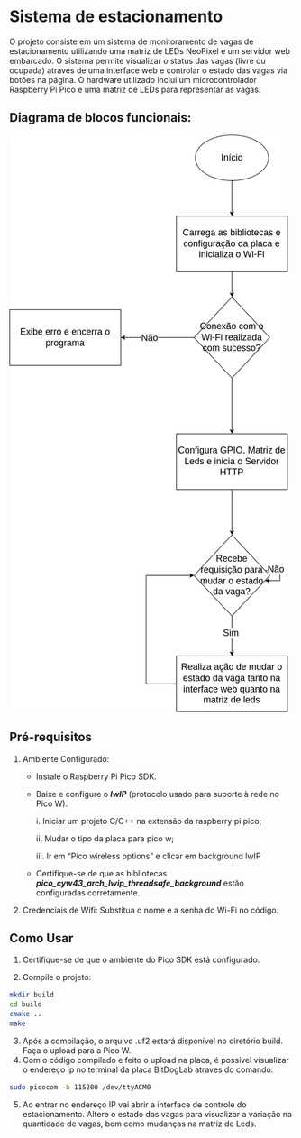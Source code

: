 # Sistema de estacionamento

O projeto consiste em um sistema de monitoramento de vagas de estacionamento utilizando uma matriz de LEDs NeoPixel e um servidor web embarcado. O sistema permite visualizar o status das vagas (livre ou ocupada) através de uma interface web e controlar o estado das vagas via botões na página. O hardware utilizado inclui um microcontrolador Raspberry Pi Pico e uma matriz de LEDs para representar as vagas.

## Diagrama de blocos funcionais:

![Figura](images/blocos_funcionais.png)

## Pré-requisitos

1. Ambiente Configurado:

   * Instale o Raspberry Pi Pico SDK.
   * Baixe e configure o ***lwIP*** (protocolo usado para suporte à rede no Pico W).

     i. Iniciar um projeto C/C++ na extensão da raspberry pi pico;

     ii. Mudar o tipo da placa para pico w;

     iii. Ir em “Pico wireless options” e clicar em background lwIP
   * Certifique-se de que as bibliotecas ***pico_cyw43_arch_lwip_threadsafe_background*** estão configuradas corretamente.
2. Credenciais de Wifi: Substitua o nome e a senha do Wi-Fi no código.

## Como Usar

1. Certifique-se de que o ambiente do Pico SDK está configurado.

2. Compile o projeto:
```bash
mkdir build
cd build
cmake ..
make
```

3. Após a compilação, o arquivo .uf2 estará disponível no diretório build. Faça o upload para a Pico W.
4. Com o código compilado e feito o upload na placa, é possível visualizar o endereço ip no terminal da placa BitDogLab atraves do comando:
```bash
sudo picocom -b 115200 /dev/ttyACM0
```
5. Ao entrar no endereço IP vai abrir a interface de controle do estacionamento. Altere o estado das vagas para visualizar a variação na quantidade de vagas, bem como mudanças na matriz de Leds.